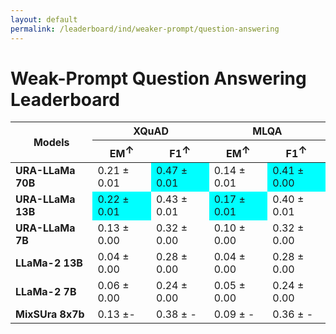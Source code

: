 ```yaml
---
layout: default
permalink: /leaderboard/ind/weaker-prompt/question-answering
---
```

# Weak-Prompt Question Answering Leaderboard

<table class="table table-bordered table-sm w-100 dtHorizontalTable" cellspacing="0">
    <thead>
        <tr>
            <th rowspan="2" class="text-center align-middle"><b>Models</b></th>
            <th colspan="2" class="text-center"><b>XQuAD</b></th>
            <th colspan="2" class="text-center"><b>MLQA</b></th>
        </tr>
        <tr>
            <th class="text-center"><b>EM<span style="vertical-align: super;">↑</span></b></th>
            <th class="text-center"><b>F1<span style="vertical-align: super;">↑</span></b></th>
            <th class="text-center"><b>EM<span style="vertical-align: super;">↑</span></b></th>
            <th class="text-center"><b>F1<span style="vertical-align: super;">↑</span></b></th>
        </tr>
    </thead>
    <tbody>
        <tr>
            <td class="text-center"><b>URA-LLaMa 70B</b></td>
            <td class="text-center">0.21 ± 0.01</td>
            <td class="text-center" style="background-color: cyan;">0.47 ± 0.01</td>
            <td class="text-center">0.14 ± 0.01</td>
            <td class="text-center" style="background-color: cyan;">0.41 ± 0.00</td>
        </tr>
        <tr>
            <td class="text-center"><b>URA-LLaMa 13B</b></td>
            <td class="text-center" style="background-color: cyan;">0.22 ± 0.01</td>
            <td class="text-center">0.43 ± 0.01</td>
            <td class="text-center" style="background-color: cyan;">0.17 ± 0.01</td>
            <td class="text-center">0.40 ± 0.01</td>
        </tr>
        <tr>
            <td class="text-center"><b>URA-LLaMa 7B</b></td>
            <td class="text-center">0.13 ± 0.00</td>
            <td class="text-center">0.32 ± 0.00</td>
            <td class="text-center">0.10 ± 0.00</td>
            <td class="text-center">0.32 ± 0.00</td>
        </tr>
        <tr>
            <td class="text-center"><b>LLaMa-2 13B</b></td>
            <td class="text-center">0.04 ± 0.00</td>
            <td class="text-center">0.28 ± 0.00</td>
            <td class="text-center">0.04 ± 0.00</td>
            <td class="text-center">0.28 ± 0.00</td>
        </tr>
        <tr>
            <td class="text-center"><b>LLaMa-2 7B</b></td>
            <td class="text-center">0.06 ± 0.00</td>
            <td class="text-center">0.24 ± 0.00</td>
            <td class="text-center">0.05 ± 0.00</td>
            <td class="text-center">0.24 ± 0.00</td>
        </tr>
        <tr>
            <td class="text-center"><b>MixSUra 8x7b</b></td>
            <td class="text-center">0.13 ±-</td>
            <td class="text-center">0.38 ± -</td>
            <td class="text-center">0.09 ± -</td>
            <td class="text-center">0.36 ± -</td>
        </tr>
    </tbody>
</table>
